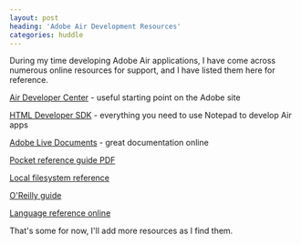 ```yaml
---
layout: post
heading: 'Adobe Air Development Resources'
categories: huddle
---
```


During my time developing Adobe Air applications, I have come across numerous online resources for support, and I have listed them here for reference.

[Air Developer Center](http://www.adobe.com/devnet/air/) - useful starting point on the Adobe site

[HTML Developer SDK](http://www.adobe.com/products/air/tools/sdk/) - everything you need to use Notepad to develop Air apps

[Adobe Live Documents](http://web.archive.org/web/20080709130639/http://livedocs.adobe.com/air/1/devappshtml/help.html) - great documentation online

[Pocket reference guide PDF](http://onair.adobe.com/files/AIRforJSDevPocketGuide.pdf?sdid=CEYFA)

[Local filesystem reference](http://labs.adobe.com/wiki/index.php/Apollo:Articles:Apollo_Local_File_System)

[O'Reilly guide](http://oreilly.com/catalog/9780596515195/index.html)

[Language reference online](http://web.archive.org/web/20100311074209/http://help.adobe.com/en_US/AIR/1.1/jslr/index.html)

That's some for now, I'll add more resources as I find them.
